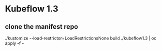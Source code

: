 # Kubeflow 1.3

## clone the manifest repo

./kustomize --load-restrictor=LoadRestrictionsNone build ./kubeflow1.3 | oc apply -f -